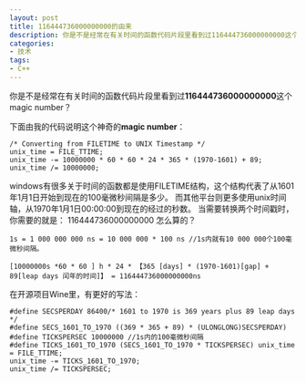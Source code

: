```yaml
---
layout: post
title: 116444736000000000的由来
description: 你是不是经常在有关时间的函数代码片段里看到过116444736000000000这个magic number？
categories:
- 技术
tags:
- C++
---
```


你是不是经常在有关时间的函数代码片段里看到过**116444736000000000**这个magic number？

下面由我的代码说明这个神奇的**magic number**：

```
/* Converting from FILETIME to UNIX Timestamp */ 
unix_time = FILE_TTIME; 
unix_time -= 10000000 * 60 * 60 * 24 * 365 * (1970-1601) + 89; unix_time /= 10000000;
```

windows有很多关于时间的函数都是使用FILETIME结构，这个结构代表了从1601年1月1日开始到现在的100毫微秒间隔是多少。
而其他平台则更多使用unix时间轴，从1970年1月1日00:00:00到现在的经过的秒数。
当需要转换两个时间戳时，你需要的就是： 116444736000000000
怎么算的？

```
1s = 1 000 000 000 ns = 10 000 000 * 100 ns //1s内就有10 000 000个100毫微秒间隔。
```
```
[10000000s *60 * 60 ] h * 24 * 【365 [days] * (1970-1601)[gap] + 89[leap days 闰年的时间]】 = 116444736000000000ns
```

在开源项目Wine里，有更好的写法：

```
#define SECSPERDAY 86400/* 1601 to 1970 is 369 years plus 89 leap days */
#define SECS_1601_TO_1970 ((369 * 365 + 89) * (ULONGLONG)SECSPERDAY)
#define TICKSPERSEC 10000000 //1s内的100毫微秒间隔
#define TICKS_1601_TO_1970 (SECS_1601_TO_1970 * TICKSPERSEC) unix_time = FILE_TTIME; 
unix_time -= TICKS_1601_TO_1970; 
unix_time /= TICKSPERSEC;
```
